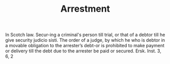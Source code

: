 ---
title: Arrestment
letter: A
permalink: "/definitions/arrestment.html"
body: In Scotch law. Secur-ing a criminal's person till trial, or that of a debtor
  till he give security judicio sisti. The order of a judge, by which he who is debtor
  in a movable obligation to the arrester’s debt-or is prohibited to make payment
  or delivery till the debt due to the arrester be paid or secured. Ersk. Inst. 3,
  6, 2
published_at: '2018-07-07'
layout: post
---